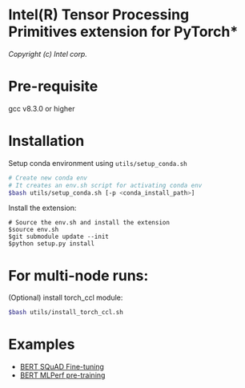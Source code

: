 Intel(R) Tensor Processing Primitives extension for PyTorch\*
=============================================================
*Copyright (c) Intel corp.*

# Pre-requisite
gcc v8.3.0 or higher

# Installation
Setup conda environment using `utils/setup_conda.sh`

```bash
# Create new conda env 
# It creates an env.sh script for activating conda env
$bash utils/setup_conda.sh [-p <conda_install_path>]
```

Install the extension:
```
# Source the env.sh and install the extension
$source env.sh
$git submodule update --init
$python setup.py install
```

# For multi-node runs:
(Optional) install torch_ccl module:
```bash
$bash utils/install_torch_ccl.sh
```

# Examples
- [BERT SQuAD Fine-tuning](examples/bert/squad/README.txt)
- [BERT MLPerf pre-training](examples/bert/pretrain_mlperf/README.txt)
